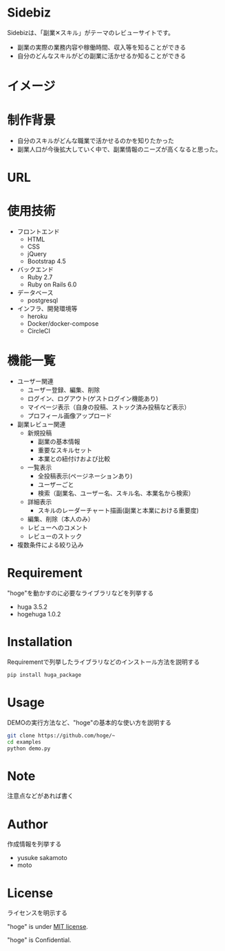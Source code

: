 # Sidebiz
 
Sidebizは、「副業✕スキル」がテーマのレビューサイトです。


* 副業の実際の業務内容や稼働時間、収入等を知ることができる
* 自分のどんなスキルがどの副業に活かせるか知ることができる
 
# イメージ
 


# 制作背景

* 自分のスキルがどんな職業で活かせるのかを知りたかった
* 副業人口が今後拡大していく中で、副業情報のニーズが高くなると思った。

# URL

[](https://sidebizz.herokuapp.com/)

# 使用技術

* フロントエンド
  * HTML
  * CSS
  * jQuery
  * Bootstrap 4.5
* バックエンド
  * Ruby 2.7
  * Ruby on Rails 6.0
* データベース
  * postgresql
* インフラ、開発環境等
  * heroku
  * Docker/docker-compose
  * CircleCI


# 機能一覧

* ユーザー関連
  * ユーザー登録、編集、削除
  * ログイン、ログアウト(ゲストログイン機能あり)
  * マイページ表示（自身の投稿、ストック済み投稿など表示）
  * プロフィール画像アップロード
* 副業レビュー関連
  * 新規投稿
    * 副業の基本情報
    * 重要なスキルセット
    * 本業との紐付けおよび比較
  * 一覧表示
    * 全投稿表示(ページネーションあり)
    * ユーザーごと
    * 検索（副業名、ユーザー名、スキル名、本業名から検索）
  * 詳細表示
    * スキルのレーダーチャート描画(副業と本業における重要度)
  * 編集、削除（本人のみ）
  * レビューへのコメント
  * レビューのストック
* 複数条件による絞り込み
 
# Requirement
 
"hoge"を動かすのに必要なライブラリなどを列挙する
 
* huga 3.5.2
* hogehuga 1.0.2
 
# Installation
 
Requirementで列挙したライブラリなどのインストール方法を説明する
 
```bash
pip install huga_package
```
 
# Usage
 
DEMOの実行方法など、"hoge"の基本的な使い方を説明する
 
```bash
git clone https://github.com/hoge/~
cd examples
python demo.py
```
 
# Note
 
注意点などがあれば書く
 
# Author
 
作成情報を列挙する
 
* yusuke sakamoto
* moto
 
# License
ライセンスを明示する
 
"hoge" is under [MIT license](https://en.wikipedia.org/wiki/MIT_License).
 
"hoge" is Confidential.